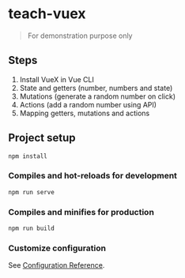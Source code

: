 # teach-vuex

> For demonstration purpose only

## Steps

1. Install VueX in Vue CLI
2. State and getters (number, numbers and state)
3. Mutations (generate a random number on click)
4. Actions (add a random number using API)
5. Mapping getters, mutations and actions

## Project setup

```
npm install
```

### Compiles and hot-reloads for development

```
npm run serve
```

### Compiles and minifies for production

```
npm run build
```

### Customize configuration

See [Configuration Reference](https://cli.vuejs.org/config/).

